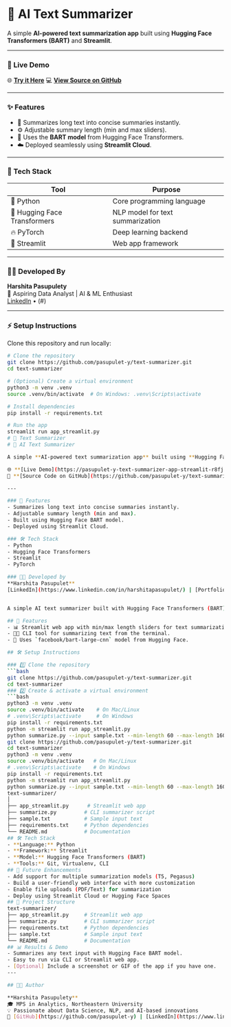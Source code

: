 # 🧠 AI Text Summarizer

A simple **AI-powered text summarization app** built using **Hugging Face Transformers (BART)** and **Streamlit**.

---

### 🚀 Live Demo
🌐 [**Try it Here**](https://pasupulety-text-summarizer-app-streamlit-r8fjld.streamlit.app)
💻 [**View Source on GitHub**](https://github.com/pasupulety/text-summarizer)

---

### ✨ Features
- 🧾 Summarizes long text into concise summaries instantly.  
- ⚙️ Adjustable summary length (min and max sliders).  
- 🤖 Uses the **BART model** from Hugging Face Transformers.  
- ☁️ Deployed seamlessly using **Streamlit Cloud**.

---

### 🧩 Tech Stack
| Tool | Purpose |
|------|----------|
| 🐍 Python | Core programming language |
| 🤗 Hugging Face Transformers | NLP model for text summarization |
| 🔥 PyTorch | Deep learning backend |
| 🎨 Streamlit | Web app framework |

---

### 👩‍💻 Developed By
**Harshita Pasupulety**  
📍 Aspiring Data Analyst | AI & ML Enthusiast  
[LinkedIn](https://www.linkedin.com/in/harshita-pasupulety/) • (#)  

---

### ⚡ Setup Instructions

Clone this repository and run locally:

```bash
# Clone the repository
git clone https://github.com/pasupulet-y/text-summarizer.git
cd text-summarizer

# (Optional) Create a virtual environment
python3 -m venv .venv
source .venv/bin/activate  # On Windows: .venv\Scripts\activate

# Install dependencies
pip install -r requirements.txt

# Run the app
streamlit run app_streamlit.py
# 🧠 Text Summarizer
# 🧠 AI Text Summarizer

A simple **AI-powered text summarization app** built using **Hugging Face Transformers (BART)** and **Streamlit**.

🌐 **[Live Demo](https://pasupulet-y-text-summarizer-app-streamlit-r8fjld.streamlit.app)**  
📂 **[Source Code on GitHub](https://github.com/pasupulet-y/text-summarizer)**

---

### 🧩 Features
- Summarizes long text into concise summaries instantly.
- Adjustable summary length (min and max).
- Built using Hugging Face BART model.
- Deployed using Streamlit Cloud.

### 🛠️ Tech Stack
- Python
- Hugging Face Transformers
- Streamlit
- PyTorch

### 👩‍💻 Developed by
**Harshita Pasupulet**  
[LinkedIn](https://www.linkedin.com/in/harshitapasupulet/) | [Portfolio](#)


A simple AI text summarizer built with Hugging Face Transformers (BART) and Streamlit.

## 🚀 Features
- 📊 Streamlit web app with min/max length sliders for text summarization.
- 🧑‍💻 CLI tool for summarizing text from the terminal.
- 🤗 Uses `facebook/bart-large-cnn` model from Hugging Face.

## 🛠️ Setup Instructions

### 1️⃣ Clone the repository
```bash
git clone https://github.com/pasupulet-y/text-summarizer.git
cd text-summarizer
### 2️⃣ Create & activate a virtual environment
```bash
python3 -m venv .venv
source .venv/bin/activate    # On Mac/Linux
# .venv\Scripts\activate     # On Windows
pip install -r requirements.txt
python -m streamlit run app_streamlit.py
python summarize.py --input sample.txt --min-length 60 --max-length 160
git clone https://github.com/pasupulet-y/text-summarizer.git
cd text-summarizer
python3 -m venv .venv
source .venv/bin/activate   # On Mac/Linux
# .venv\Scripts\activate    # On Windows
pip install -r requirements.txt
python -m streamlit run app_streamlit.py
python summarize.py --input sample.txt --min-length 60 --max-length 160
text-summarizer/
│
├── app_streamlit.py      # Streamlit web app
├── summarize.py         # CLI summarizer script
├── sample.txt           # Sample input text
├── requirements.txt     # Python dependencies
└── README.md            # Documentation
## 🛠️ Tech Stack
- **Language:** Python  
- **Framework:** Streamlit  
- **Model:** Hugging Face Transformers (BART)  
- **Tools:** Git, Virtualenv, CLI
## 🚀 Future Enhancements
- Add support for multiple summarization models (T5, Pegasus)
- Build a user-friendly web interface with more customization
- Enable file uploads (PDF/Text) for summarization
- Deploy using Streamlit Cloud or Hugging Face Spaces
## 📁 Project Structure
text-summarizer/
├── app_streamlit.py     # Streamlit web app
├── summarize.py         # CLI summarizer script
├── requirements.txt     # Python dependencies
├── sample.txt           # Sample input text
└── README.md            # Documentation
## 📊 Results & Demo
- Summarizes any text input with Hugging Face BART model.
- Easy to run via CLI or Streamlit web app.
- [Optional] Include a screenshot or GIF of the app if you have one.
---

## 👩‍💻 Author

**Harshita Pasupulety**  
🎓 MPS in Analytics, Northeastern University  
💡 Passionate about Data Science, NLP, and AI-based innovations  
🔗 [GitHub](https://github.com/pasupulet-y) | [LinkedIn](https://www.linkedin.com/in/harshitapasupulety/)
